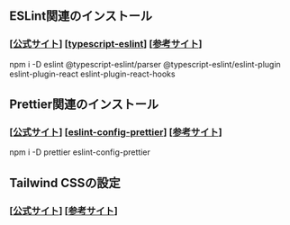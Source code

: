 ## ESLint関連のインストール
### [[公式サイト](https://eslint.org/)] [[typescript-eslint](https://github.com/typescript-eslint/typescript-eslint/blob/main/docs/README.md)] [[参考サイト](https://zenn.dev/longbridge/articles/ae3aa36cf17d73#eslint%E3%81%AE%E5%B0%8E%E5%85%A5)]
npm i -D eslint @typescript-eslint/parser @typescript-eslint/eslint-plugin eslint-plugin-react eslint-plugin-react-hooks
## Prettier関連のインストール
### [[公式サイト](https://prettier.io/)] [[eslint-config-prettier](https://github.com/prettier/eslint-config-prettier/blob/main/README.md)] [[参考サイト](https://zenn.dev/longbridge/articles/ae3aa36cf17d73#1.prettier%E3%82%92%E3%82%A4%E3%83%B3%E3%82%B9%E3%83%88%E3%83%BC%E3%83%AB)]
npm i -D prettier eslint-config-prettier


## Tailwind CSSの設定
### [[公式サイト](https://tailwindcss.com/)] [[参考サイト](https://qiita.com/y_kato_eng/items/439dae65ba13d050c91e)]